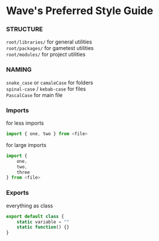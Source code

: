 # Wave's Preferred Style Guide

### STRUCTURE
`root/libraries/` for general utilities  
`root/packages/` for gametest utilities  
`root/modules/` for project utilities  

### NAMING
`snake_case` or `camaleCase` for folders  
`spinal-case` / `kebab-case` for files  
`PascalCase` for main file  

### Imports
for less imports
```js
import { one, two } from <file>
```  
for large imports
```js
import {
	one,
	two,
	three
} from <file>
```

### Exports
everything as class
```js
export default class {
	static variable = ""
	static function() {}
}
```



